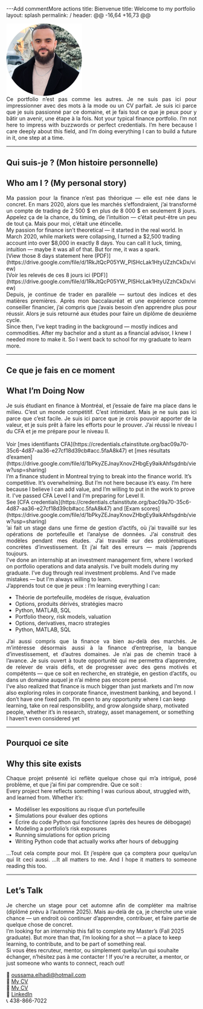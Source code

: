 ---Add commentMore actions
title: Bienvenue
title: Welcome to my portfolio
layout: splash
permalink: /
header:
@@ -16,64 +16,73 @@

<img src="/assets/images/profile_pic.png" alt="Profile picture" style="max-width: 200px; height: auto; display: block; margin: 2;">
<div style="text-align: justify;">
Ce portfolio n’est pas comme les autres. Je ne suis pas ici pour impressionner avec des mots à la mode ou un CV parfait. Je suis ici parce que je suis passionné par ce domaine, et je fais tout ce que je peux pour y bâtir un avenir, une étape à la fois.
Not your typical finance portfolio. I’m not here to impress with buzzwords or perfect credentials. I’m here because I care deeply about this field, and I’m doing everything I can to build a future in it, one step at a time.
</div>

---

## Qui suis-je ? (Mon histoire personnelle)
## Who am I ? (My personal story)

<div style="text-align: justify;">
Ma passion pour la finance n’est pas théorique — elle est née dans le concret. En mars 2020, alors que les marchés s’effondraient, j’ai transformé un compte de trading de 2 500 $ en plus de 8 000 $ en seulement 8 jours. Appelez ça de la chance, du timing, de l’intuition — c’était peut-être un peu de tout ça. Mais pour moi, c’était une étincelle.</div>
My passion for finance isn’t theoretical — it started in the real world. In March 2020, while markets were collapsing, I turned a $2,500 trading account into over $8,000 in exactly 8 days. You can call it luck, timing, intuition — maybe it was all of that. But for me, it was a spark.
</div>
<br>
[View those 8 days statement here (PDF)](https://drive.google.com/file/d/1RkJtQcP05YW_PlSHcLak1HtyUZzhCkDx/view)
<br>
[Voir les relevés de ces 8 jours ici (PDF)](https://drive.google.com/file/d/1RkJtQcP05YW_PlSHcLak1HtyUZzhCkDx/view)<br>
<div style="text-align: justify;">
Depuis, je continue de trader en parallèle — surtout des indices et des matières premières. Après mon baccalauréat et une expérience comme conseiller financier, j’ai compris que j’avais besoin d’en apprendre plus pour réussir. Alors je suis retourné aux études pour faire un diplôme de deuxième cycle.</div>
Since then, I’ve kept trading in the background — mostly indices and commodities. After my bachelor and a stunt as a financial advisor, I knew I needed more to make it. So I went back to school for my graduate to learn more.
</div>

---

## Ce que je fais en ce moment
## What I’m Doing Now

<div style="text-align: justify;">
Je suis étudiant en finance à Montréal, et j’essaie de faire ma place dans le milieu. C’est un monde compétitif. C’est intimidant. Mais je ne suis pas ici parce que c’est facile. Je suis ici parce que je crois pouvoir apporter de la valeur, et je suis prêt à faire les efforts pour le prouver. J’ai réussi le niveau I du CFA et je me prépare pour le niveau II.</div>
<br>Voir [mes identifiants CFA](https://credentials.cfainstitute.org/bac09a70-35c6-4d87-aa36-e27cf18d39cb#acc.5faA8k47) et [mes résultats d’examen](https://drive.google.com/file/d/1bPkyZEJnayXnovZHbgEy9aikAhfsgdnb/view?usp=sharing) <br>
I’m a finance student in Montreal trying to break into the finance world. It’s competitive. It’s overwhelming. But I’m not here because it’s easy. I’m here because I believe I can add value, and I’m willing to put in the work to prove it. I've passed CFA Level I and I'm preparing for Level II.
</div>
<br>See [CFA credentials](https://credentials.cfainstitute.org/bac09a70-35c6-4d87-aa36-e27cf18d39cb#acc.5faA8k47) and [Exam scores](https://drive.google.com/file/d/1bPkyZEJnayXnovZHbgEy9aikAhfsgdnb/view?usp=sharing) <br>
<div style="text-align: justify;">
’ai fait un stage dans une firme de gestion d’actifs, où j’ai travaillé sur les opérations de portefeuille et l’analyse de données. J’ai construit des modèles pendant mes études. J’ai travaillé sur des problématiques concrètes d’investissement. Et j’ai fait des erreurs — mais j’apprends toujours.</div>
I’ve done an internship at an investment management firm, where I worked on portfolio operations and data analysis. I’ve built models during my graduate. I’ve dug through real investment problems. And I’ve made mistakes — but I'm always willing to learn.
</div>
<br>
J’apprends tout ce que je peux :
I’m learning everything I can:

- Théorie de portefeuille, modèles de risque, évaluation
- Options, produits dérivés, stratégies macro
- Python, MATLAB, SQL
- Portfolio theory, risk models, valuation  
- Options, derivatives, macro strategies  
- Python, MATLAB, SQL  

<div style="text-align: justify;">
J’ai aussi compris que la finance va bien au-delà des marchés. Je m’intéresse désormais aussi à la finance d’entreprise, la banque d’investissement, et d’autres domaines. Je n’ai pas de chemin tracé à l’avance. Je suis ouvert à toute opportunité qui me permettra d’apprendre, de relever de vrais défis, et de progresser avec des gens motivés et compétents — que ce soit en recherche, en stratégie, en gestion d’actifs, ou dans un domaine auquel je n’ai même pas encore pensé.</div>
I’ve also realized that finance is much bigger than just markets and I’m now also exploring roles in corporate finance, investment banking, and beyond. I don’t have one fixed path. I’m open to any opportunity where I can keep learning, take on real responsibility, and grow alongside sharp, motivated people, whether it’s in research, strategy, asset management, or something I haven’t even considered yet
</div>

---

## Pourquoi ce site
## Why this site exists

<div style="text-align: justify;">
Chaque projet présenté ici reflète quelque chose qui m’a intrigué, posé problème, et que j’ai fini par comprendre. Que ce soit : </div>
Every project here reflects something I was curious about, struggled with, and learned from. Whether it’s:
</div>

- Modéliser les expositions au risque d’un portefeuille
- Simulations pour évaluer des options  
- Écrire du code Python qui fonctionne (après des heures de débogage)
- Modeling a portfolio’s risk exposures  
- Running simulations for option pricing  
- Writing Python code that actually works after hours of debugging  

<div style="text-align: justify;">
…Tout cela compte pour moi. Et j’espère que ça comptera pour quelqu’un qui lit ceci aussi. 
…It all matters to me. And I hope it matters to someone reading this too.
</div>

---

## Let’s Talk

<div style="text-align: justify;">
Je cherche un stage pour cet automne afin de compléter ma maîtrise (diplômé prévu à l’automne 2025). Mais au-delà de ça, je cherche une vraie chance — un endroit où continuer d’apprendre, contribuer, et faire partie de quelque chose de concret.</div>
I’m looking for an internship this fall to complete my Master’s (Fall 2025 graduate). But more than that, I’m looking for a shot — a place to keep learning, to contribute, and to be part of something real.
</div>
<br>
Si vous êtes recruteur, mentor, ou simplement quelqu’un qui souhaite échanger, n’hésitez pas à me contacter !
If you're a recruiter, a mentor, or just someone who wants to connect, reach out!

📩 [oussama.elhadi@hotmail.com](mailto:oussama.elhadi@hotmail.com)  
📄 [My CV](https://drive.google.com/file/d/1MxGBytOvRoBRA0TaaAuHxQpdFRURSs9h/view?usp=sharing)  
📄 [My CV](https://drive.google.com/file/d/1NkBTxrKZCRVSE_oFOEoINw3iW8_Nhj-v/view?usp=sharing)  
🔗 [LinkedIn](https://www.linkedin.com/in/oussama-e-75665b229/)  
📞 438-866-7022
